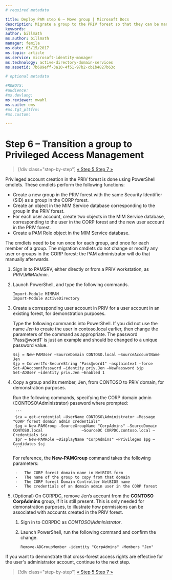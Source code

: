 ```yaml
---
# required metadata

title: Deploy PAM step 6 – Move group | Microsoft Docs
description: Migrate a group to the PRIV forest so that they can be managed with Privilege Access Management.
keywords:
author: billmath
ms.author: billmath
manager: femila
ms.date: 03/15/2017
ms.topic: article
ms.service: microsoft-identity-manager
ms.technology: active-directory-domain-services
ms.assetid: 7b689eff-3a10-4f51-97b2-cb1b4827b63c

# optional metadata

#ROBOTS:
#audience:
#ms.devlang:
ms.reviewer: mwahl
ms.suite: ems
#ms.tgt_pltfrm:
#ms.custom:

---
```


# Step 6 – Transition a group to Privileged Access Management

>[!div class="step-by-step"]
[« Step 5 ](step-5-establish-trust-between-priv-corp-forests.md)
[Step 7 »](step-7-elevate-user-access.md)

Privileged account creation in the PRIV forest is done using PowerShell cmdlets. These cmdlets perform the following functions:

- Create a new group in the PRIV forest with the same Security Identifier (SID) as a group in the CORP forest.  
- Create an object in the MIM Service database corresponding to the group in the PRIV forest.  
- For each user account, create two objects in the MIM Service database, corresponding to the user in the CORP forest and the new user account in the PRIV forest.  
- Create a PAM Role object in the MIM Service database.  

The cmdlets need to be run once for each group, and once for each member of a group. The migration cmdlets do not change or modify any user or groups in the CORP forest: the PAM administrator will do that manually afterwards.

1. Sign in to PAMSRV, either directly or from a PRIV workstation, as *PRIV\MIMAdmin*.

2.  Launch PowerShell, and type the following commands.

    ```
    Import-Module MIMPAM
    Import-Module ActiveDirectory
    ```

3.  Create a corresponding user account in PRIV for a user account in an existing forest, for demonstration purposes.

    Type the following commands into PowerShell.  If you did not use the name *Jen* to create the user in contoso.local earlier, then change the parameters of the command as appropriate. The password 'Pass@word1' is just an example and should be changed to a unique password value.

    ```
    $sj = New-PAMUser –SourceDomain CONTOSO.local –SourceAccountName Jen
    $jp = ConvertTo-SecureString "Pass@word1" –asplaintext –force
    Set-ADAccountPassword –identity priv.Jen –NewPassword $jp
    Set-ADUser –identity priv.Jen –Enabled 1
    ```

4. Copy a group and its member, Jen, from CONTOSO to PRIV domain, for demonstration purposes.

    Run the following commands, specifying the CORP domain admin (CONTOSO\Administrator) password where prompted:

        ```
        $ca = get-credential –UserName CONTOSO\Administrator –Message "CORP forest domain admin credentials"
        $pg = New-PAMGroup –SourceGroupName "CorpAdmins" –SourceDomain CONTOSO.local                 –SourceDC CORPDC.contoso.local –Credentials $ca
        $pr = New-PAMRole –DisplayName "CorpAdmins" –Privileges $pg –Candidates $sj
        ```

    For reference, the **New-PAMGroup** command takes the following parameters:

        -   The CORP forest domain name in NetBIOS form  
        -   The name of the group to copy from that domain  
        -   The CORP forest Domain Controller NetBIOS name  
        -   The credentials of an domain admin user in the CORP forest  

5.  (Optional) On CORPDC, remove Jen’s account from the **CONTOSO CorpAdmins** group, if it is still present.  This is only needed for demonstration purposes, to illustrate how permissions can be associated with accounts created in the PRIV forest.

    1.  Sign in to CORPDC as *CONTOSO\Administrator*.

    2.  Launch PowerShell, run the following command and confirm the change.

        ```
        Remove-ADGroupMember -identity "CorpAdmins" -Members "Jen"
        ```


If you want to demonstrate that cross-forest access rights are effective for the user's administrator account, continue to the next step.

>[!div class="step-by-step"]
[« Step 5 ](step-5-establish-trust-between-priv-corp-forests.md)
[Step 7 »](step-7-elevate-user-access.md)
